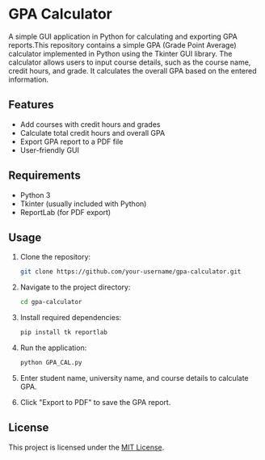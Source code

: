 # GPA Calculator

A simple GUI application in Python for calculating and exporting GPA reports.This repository contains a simple GPA (Grade Point Average) calculator implemented in Python using the Tkinter GUI library. The calculator allows users to input course details, such as the course name, credit hours, and grade. It calculates the overall GPA based on the entered information. 

## Features

- Add courses with credit hours and grades
- Calculate total credit hours and overall GPA
- Export GPA report to a PDF file
- User-friendly GUI

## Requirements

- Python 3
- Tkinter (usually included with Python)
- ReportLab (for PDF export)

## Usage

1. Clone the repository:

   ```bash
   git clone https://github.com/your-username/gpa-calculator.git

2. Navigate to the project directory:

   ```bash
   cd gpa-calculator
   
3. Install required dependencies:

   ```bash
   pip install tk reportlab
   
4. Run the application:

   ```bash
   python GPA_CAL.py
   
5. Enter student name, university name, and course details to calculate GPA.

6. Click "Export to PDF" to save the GPA report.

## License

This project is licensed under the [MIT License](LICENSE).

